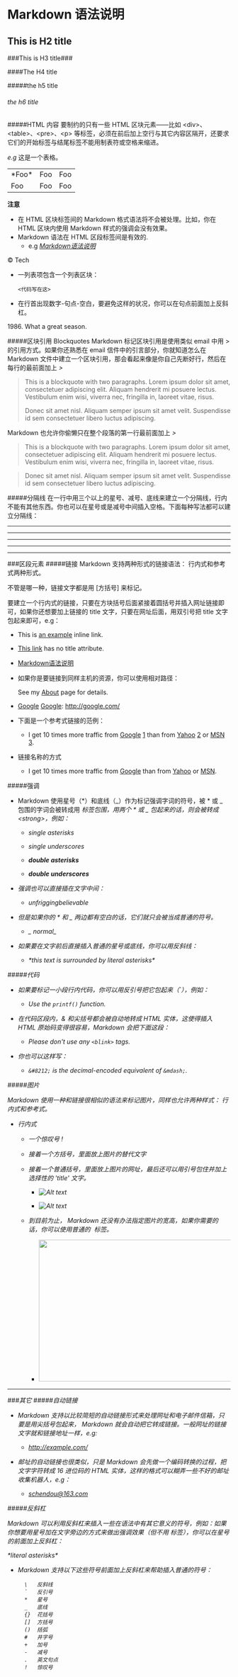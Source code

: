 Markdown 语法说明
===

This is H2 title
---

###This is H3 title###

####The H4 title

#####the h5 title

###### the h6 title

#####HTML 内容
要制约的只有一些 HTML 区块元素――比如 &lt;div>、&lt;table>、&lt;pre>、&lt;p> 等标签，必须在前后加上空行与其它内容区隔开，还要求它们的开始标签与结尾标签不能用制表符或空格来缩进。

*e.g*  这是一个表格。

<table>
    <tr>
        <td>*Foo*</td>
        <td>Foo</td>
        <td>Foo</td>
    </tr>
    <tr>
        <td>Foo</td>
        <td>Foo</td>
        <td>Foo</td>
    </tr>
</table>

**注意** 

* 在 HTML 区块标签间的 Markdown 格式语法将不会被处理。比如，你在 HTML 区块内使用 Markdown 样式的强调会没有效果。
* Markdown 语法在 HTML 区段标签间是有效的.
	* e.g <a href="http://wowubuntu.com/markdown/">*Markdown语法说明*</a>

&copy; Tech

*   一列表项包含一个列表区块：
		
		<代码写在这>
		
* 在行首出现数字-句点-空白，要避免这样的状况，你可以在句点前面加上反斜杠。

1986\. What a great season.


#####区块引用 Blockquotes
Markdown 标记区块引用是使用类似 email 中用 > 的引用方式。如果你还熟悉在 email 信件中的引言部分，你就知道怎么在 Markdown 文件中建立一个区块引用，那会看起来像是你自己先断好行，然后在每行的最前面加上 *>* 
> This is a blockquote with two paragraphs. Lorem ipsum dolor sit amet,
> consectetuer adipiscing elit. Aliquam hendrerit mi posuere lectus.
> Vestibulum enim wisi, viverra nec, fringilla in, laoreet vitae, risus.
> 
> Donec sit amet nisl. Aliquam semper ipsum sit amet velit. Suspendisse
> id sem consectetuer libero luctus adipiscing.

Markdown 也允许你偷懒只在整个段落的第一行最前面加上 *>*
> This is a blockquote with two paragraphs. Lorem ipsum dolor sit amet,
consectetuer adipiscing elit. Aliquam hendrerit mi posuere lectus.
Vestibulum enim wisi, viverra nec, fringilla in, laoreet vitae, risus.

> Donec sit amet nisl. Aliquam semper ipsum sit amet velit. Suspendisse
id sem consectetuer libero luctus adipiscing. 

#####分隔线
在一行中用三个以上的星号、减号、底线来建立一个分隔线，行内不能有其他东西。你也可以在星号或是减号中间插入空格。下面每种写法都可以建立分隔线：
* * *

***

*****

- - -

---------------------------------------
###区段元素
#####链接
Markdown 支持两种形式的链接语法： 行内式和参考式两种形式。

不管是哪一种，链接文字都是用 [方括号] 来标记。

要建立一个行内式的链接，只要在方块括号后面紧接着圆括号并插入网址链接即可，如果你还想要加上链接的 title 文字，只要在网址后面，用双引号把 title 文字包起来即可，e.g：

* This is [an example](http://example.com/ "Title") inline link.

* [This link](http://example.net/) has no title attribute.

* [Markdown语法说明](http://wowubuntu.com/markdown/)

* 如果你是要链接到同样主机的资源，你可以使用相对路径：

	See my [About](/about/) page for details.
	
* [Google][]
[Google]: http://google.com/

* 下面是一个参考式链接的范例：
	* I get 10 times more traffic from [Google] [1] than from
[Yahoo] [2] or [MSN] [3].

  [1]: http://google.com/        "Google"
  [2]: http://search.yahoo.com/  "Yahoo Search"
  [3]: http://search.msn.com/    "MSN Search"
  
* 链接名称的方式
	* I get 10 times more traffic from [Google][] than from
[Yahoo][] or [MSN][].

  [google]: http://google.com/        "Google"
  [yahoo]:  http://search.yahoo.com/  "Yahoo Search"
  [msn]:    http://search.msn.com/    "MSN Search" 

#####强调

* Markdown 使用星号（*）和底线（_）作为标记强调字词的符号，被 * 或 _ 包围的字词会被转成用 <em> 标签包围，用两个 * 或 _ 包起来的话，则会被转成 &lt;strong>，例如：

	* *single asterisks*

	* _single underscores_

	* **double asterisks**

	* __double underscores__

* 强调也可以直接插在文字中间：

	* un*frigging*believable

* 但是如果你的 * 和 _ 两边都有空白的话，它们就只会被当成普通的符号。
	* _ normal_

* 如果要在文字前后直接插入普通的星号或底线，你可以用反斜线：

	* \*this text is surrounded by literal asterisks\*
	
#####代码

* 如果要标记一小段行内代码，你可以用反引号把它包起来（`），例如：

	* Use the `printf()` function.

* 在代码区段内，& 和尖括号都会被自动地转成 HTML 实体，这使得插入 HTML 原始码变得很容易，Markdown 会把下面这段：

	* Please don't use any `<blink>` tags.
* 你也可以这样写：

	* `&#8212;` is the decimal-encoded equivalent of `&mdash;`.
	
#####图片

Markdown 使用一种和链接很相似的语法来标记图片，同样也允许两种样式： 行内式和参考式。

* 行内式
	* 一个惊叹号 !
	* 接着一个方括号，里面放上图片的替代文字
	* 接着一个普通括号，里面放上图片的网址，最后还可以用引号包住并加上 选择性的 'title' 文字。
		* ![Alt text](/path/to/img.jpg)

		* ![Alt text](/path/to/img.jpg "Optional title")
	* 到目前为止， Markdown 还没有办法指定图片的宽高，如果你需要的话，你可以使用普通的 <img> 标签。
		
 		* <img src="/Users/long/Pictures/dragonfly.JPG"  width="480" height="320"/>
 		
 ***
###其它
#####自动链接

* Markdown 支持以比较简短的自动链接形式来处理网址和电子邮件信箱，只要是用尖括号包起来， Markdown 就会自动把它转成链接。一般网址的链接文字就和链接地址一样，e.g:
	* <http://example.com/>

* 邮址的自动链接也很类似，只是 Markdown 会先做一个编码转换的过程，把文字字符转成 16 进位码的 HTML 实体，这样的格式可以糊弄一些不好的邮址收集机器人，e.g：
	* <schendou@163.com>

#####反斜杠

Markdown 可以利用反斜杠来插入一些在语法中有其它意义的符号，例如：如果你想要用星号加在文字旁边的方式来做出强调效果（但不用 <em> 标签），你可以在星号的前面加上反斜杠：

\*literal asterisks\*

- Markdown 支持以下这些符号前面加上反斜杠来帮助插入普通的符号：

		\   反斜线
		`   反引号
		*   星号
		_   底线
		{}  花括号
		[]  方括号
		()  括弧
		#   井字号
		+   加号
		-   减号
		.   英文句点
		!   惊叹号
